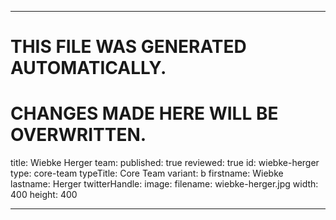 ----

# THIS FILE WAS GENERATED AUTOMATICALLY.
# CHANGES MADE HERE WILL BE OVERWRITTEN.

title: Wiebke Herger
team:
  published: true
  reviewed: true
  id: wiebke-herger
  type: core-team
  typeTitle: Core Team
  variant: b
  firstname: Wiebke
  lastname: Herger
  twitterHandle:
  image:
    filename: wiebke-herger.jpg
    width: 400
    height: 400

----

